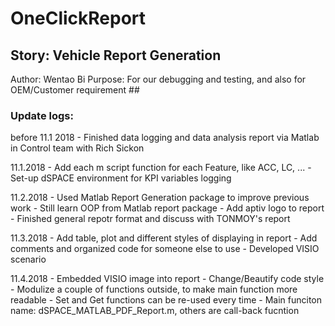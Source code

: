 # OneClickReport
## Story: Vehicle Report Generation
Author: Wentao Bi
Purpose: For our debugging and testing, and also for OEM/Customer requirement ##

### Update logs:

before 11.1 2018
    - Finished data logging and data analysis report via Matlab in Control team with Rich Sickon

11.1.2018
    - Add each m script function for each Feature, like ACC, LC, ...
    - Set-up dSPACE environment for KPI variables logging
    
11.2.2018
    - Used Matlab Report Generation package to improve previous work
    - Still learn OOP from Matlab report package
    - Add aptiv logo to report
    - Finished general repotr format and discuss with TONMOY's report
    
11.3.2018
    - Add table, plot and different styles of displaying in report
    - Add comments and organized code for someone else to use
    - Developed VISIO scenario 
    
11.4.2018
    - Embedded VISIO image into report
    - Change/Beautify code style
    - Modulize a couple of functions outside, to make main function more readable
    - Set and Get functions can be re-used every time
    - Main funciton name: dSPACE_MATLAB_PDF_Report.m, others are call-back fucntion
